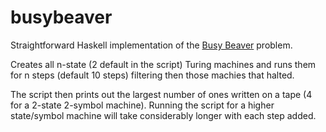 # busybeaver

Straightforward Haskell implementation of the [Busy Beaver](https://en.wikipedia.org/wiki/Busy_beaver) problem.

Creates all n-state (2 default in the script) Turing machines and runs them for n steps (default 10 steps) filtering then those machies that halted.

The script then prints out the largest number of ones written on a tape (4 for a 2-state 2-symbol machine). Running the script for a higher state/symbol machine will take considerably longer with each step added.
